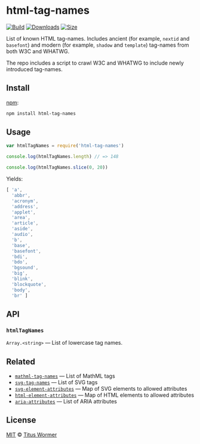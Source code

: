 # html-tag-names

[![Build][build-badge]][build]
[![Downloads][downloads-badge]][downloads]
[![Size][size-badge]][size]

List of known HTML tag-names.
Includes ancient (for example, `nextid` and `basefont`) and modern (for example,
`shadow` and `template`) tag-names from both W3C and WHATWG.

The repo includes a script to crawl W3C and WHATWG to include newly
introduced tag-names.

## Install

[npm][]:

```sh
npm install html-tag-names
```

## Usage

```js
var htmlTagNames = require('html-tag-names')

console.log(htmlTagNames.length) // => 148

console.log(htmlTagNames.slice(0, 20))
```

Yields:

```js
[ 'a',
  'abbr',
  'acronym',
  'address',
  'applet',
  'area',
  'article',
  'aside',
  'audio',
  'b',
  'base',
  'basefont',
  'bdi',
  'bdo',
  'bgsound',
  'big',
  'blink',
  'blockquote',
  'body',
  'br' ]
```

## API

### `htmlTagNames`

`Array.<string>` — List of lowercase tag names.

## Related

*   [`mathml-tag-names`](https://github.com/wooorm/mathml-tag-names)
    — List of MathML tags
*   [`svg-tag-names`](https://github.com/wooorm/svg-tag-names)
    — List of SVG tags
*   [`svg-element-attributes`](https://github.com/wooorm/svg-element-attributes)
    — Map of SVG elements to allowed attributes
*   [`html-element-attributes`](https://github.com/wooorm/html-element-attributes)
    — Map of HTML elements to allowed attributes
*   [`aria-attributes`](https://github.com/wooorm/aria-attributes)
    — List of ARIA attributes

## License

[MIT][license] © [Titus Wormer][author]

<!-- Definition -->

[build-badge]: https://img.shields.io/travis/wooorm/html-tag-names.svg

[build]: https://travis-ci.org/wooorm/html-tag-names

[downloads-badge]: https://img.shields.io/npm/dm/html-tag-names.svg

[downloads]: https://www.npmjs.com/package/html-tag-names

[size-badge]: https://img.shields.io/bundlephobia/minzip/html-tag-names.svg

[size]: https://bundlephobia.com/result?p=html-tag-names

[npm]: https://docs.npmjs.com/cli/install

[license]: license

[author]: https://wooorm.com
